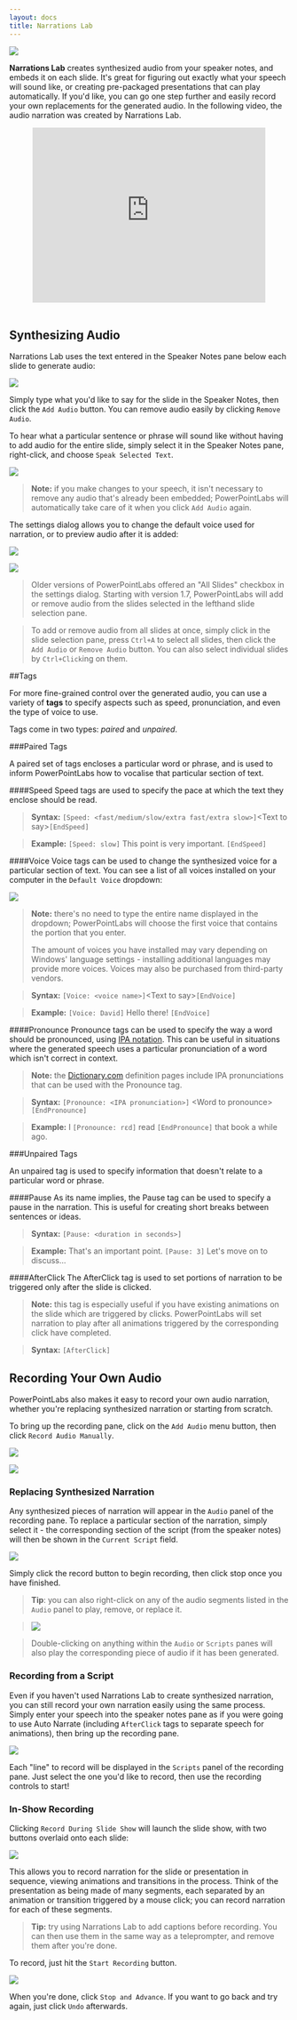 ```yaml
---
layout: docs
title: Narrations Lab
---
```


<p>
  <img class="box-shadow" src="/img/docs/auto-narrate-1.png">
</p>

**Narrations Lab** creates synthesized audio from your speaker notes, and embeds it on each slide. It's great for figuring out exactly what your speech will sound like, or creating pre-packaged presentations that can play automatically. If you'd like, you can go one step further and easily record your own replacements for the generated audio. In the following video, the audio narration was created by Narrations Lab.

<iframe style="display: block; margin-left: auto; margin-right: auto;" width="420" height="315" src="https://www.youtube.com/embed/v40b3ExbM0c" frameborder="0" allowfullscreen></iframe>

<br/>

## Synthesizing Audio
Narrations Lab uses the text entered in the Speaker Notes pane below each slide to generate audio:

<p>
  <img class="slide" src="/img/docs/auto-narrate-2.png">
</p>

Simply type what you'd like to say for the slide in the Speaker Notes, then click the `Add Audio` button. You can remove audio easily by clicking `Remove Audio`.

To hear what a particular sentence or phrase will sound like without having to add audio for the entire slide, simply select it in the Speaker Notes pane, right-click, and choose `Speak Selected Text`.

<p>
  <img class="box-shadow" src="/img/docs/auto-narrate-3.png">
</p>

>**Note:** if you make changes to your speech, it isn't necessary to remove any audio that's already been embedded; PowerPointLabs will automatically take care of it when you click `Add Audio` again.

The settings dialog allows you to change the default voice used for narration, or to preview audio after it is added:

<p>
  <img class="box-shadow" src="/img/docs/auto-narrate-5.png">
</p>

![](/img/docs/auto-narrate-6.png)

> Older versions of PowerPointLabs offered an "All Slides" checkbox in the settings dialog. Starting with version 1.7, PowerPointLabs will add or remove audio from the slides selected in the lefthand slide selection pane.

> To add or remove audio from all slides at once, simply click in the slide selection pane, press `Ctrl+A` to select all slides, then click the `Add Audio` or `Remove Audio` button. You can also select individual slides by `Ctrl+Click`ing on them.

##Tags

For more fine-grained control over the generated audio, you can use a variety of **tags**
to specify aspects such as speed, pronunciation, and even the type of voice to use.

Tags come in two types: *paired* and *unpaired*.

###Paired Tags

A paired set of tags encloses a particular word or phrase, and is used to inform PowerPointLabs how to vocalise that particular section of text.

####Speed
Speed tags are used to specify the pace at which the text they enclose should be read.

> **Syntax:** `[Speed: <fast/medium/slow/extra fast/extra slow>]`&lt;Text to say&gt;`[EndSpeed]`

> **Example:** `[Speed: slow]` This point is very important. `[EndSpeed]`
  
####Voice
Voice tags can be used to change the synthesized voice for a particular section of text. You can see a list of all voices installed on your computer in the `Default Voice` dropdown:

![](/img/docs/auto-narrate-4.png)

>**Note:** there's no need to type the entire name displayed in the dropdown; PowerPointLabs will choose the first voice that contains the portion that you enter.
>
> The amount of voices you have installed may vary depending on Windows' language settings - installing additional languages may provide more voices. Voices may also be purchased from third-party vendors.

<p></p>

>**Syntax:** `[Voice: <voice name>]`&lt;Text to say&gt;`[EndVoice]`

>**Example:** `[Voice: David]` Hello there! `[EndVoice]`
 
 
####Pronounce
Pronounce tags can be used to specify the way a word should be pronounced, using [IPA notation](http://www.langsci.ucl.ac.uk/ipa/fullchart.html). This can be useful in situations where the generated speech uses a particular pronunciation of a word which isn't correct in context.

> **Note:** the [Dictionary.com](http://www.dictionary.com) definition pages include IPA pronunciations that can be used with the Pronounce tag.

<p>
</p>

> **Syntax:** `[Pronounce: <IPA pronunciation>]` &lt;Word to pronounce&gt; `[EndPronounce]`
  
> **Example:** I `[Pronounce: rɛd]` read `[EndPronounce]` that book a while ago.


###Unpaired Tags

An unpaired tag is used to specify information that doesn't relate to a particular word or phrase.

####Pause
As its name implies, the Pause tag can be used to specify a pause in the narration. This is useful for creating short breaks between sentences or ideas.

> **Syntax:** `[Pause: <duration in seconds>]`

> **Example:** That's an important point. `[Pause: 3]` Let's move on to discuss...


####AfterClick
The AfterClick tag is used to set portions of narration to be triggered only after the slide is clicked.

> **Note:** this tag is especially useful if you have existing animations on the slide which are triggered by clicks. PowerPointLabs will set narration to play after all animations triggered by the corresponding click have completed.

<p>
</p>

> **Syntax:** `[AfterClick]`

## Recording Your Own Audio
PowerPointLabs also makes it easy to record your own audio narration, whether you're replacing synthesized narration or starting from scratch.

To bring up the recording pane, click on the `Add Audio` menu button, then click `Record Audio Manually`.

![](/img/docs/auto-narrate-7.png)

<img class="box-shadow" src="/img/docs/auto-narrate-8.png">

### Replacing Synthesized Narration
Any synthesized pieces of narration will appear in the `Audio` panel of the recording pane. To replace a particular section of the narration, simply select it - the corresponding section of the script (from the speaker notes) will then be shown in the `Current Script` field.

<img class="box-shadow" src="/img/docs/auto-narrate-9.png">

Simply click the record button to begin recording, then click stop once you have finished.

> **Tip**: you can also right-click on any of the audio segments listed in the `Audio` panel to play, remove, or replace it.

> <img class="box-shadow" src="/img/docs/auto-narrate-13.png">

> Double-clicking on anything within the `Audio` or `Scripts` panes will also play the corresponding piece of audio if it has been generated.

### Recording from a Script
Even if you haven't used Narrations Lab to create synthesized narration, you can still record your own narration easily using the same process. Simply enter your speech into the speaker notes pane as if you were going to use Auto Narrate (including `AfterClick` tags to separate speech for animations), then bring up the recording pane.

<img class="box-shadow" src="/img/docs/auto-narrate-12.png">

Each "line" to record will be displayed in the `Scripts` panel of the recording pane. Just select the one you'd like to record, then use the recording controls to start!

### In-Show Recording
Clicking `Record During Slide Show` will launch the slide show, with two buttons overlaid onto each slide:

<img class="box-shadow" src="/img/docs/auto-narrate-10.png">

This allows you to record narration for the slide or presentation in sequence, viewing animations and transitions in the process. Think of the presentation as being made of many segments, each separated by an animation or transition triggered by a mouse click; you can record narration for each of these segments.

> **Tip:** try using Narrations Lab to add captions before recording. You can then use them in the same way as a teleprompter, and remove them after you're done.

To record, just hit the `Start Recording` button.

<img class="box-shadow" src="/img/docs/auto-narrate-11.png">

When you're done, click `Stop and Advance`. If you want to go back and try again, just click `Undo` afterwards.